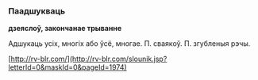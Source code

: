 ### Паадшукваць
**дзеяслоў, закончанае трыванне**

Адшукаць усіх, многіх або ўсё, многае. П. сваякоў. П. згубленыя рэчы.

<a rel="author">[http://rv-blr.com/](http://rv-blr.com/slounik.jsp?letterId=0&maskId=0&pageId=1974)</a>
